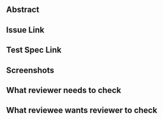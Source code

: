 ## Abstract

## Issue Link

## Test Spec Link

## Screenshots

## What reviewer needs to check

## What reviewee wants reviewer to check
